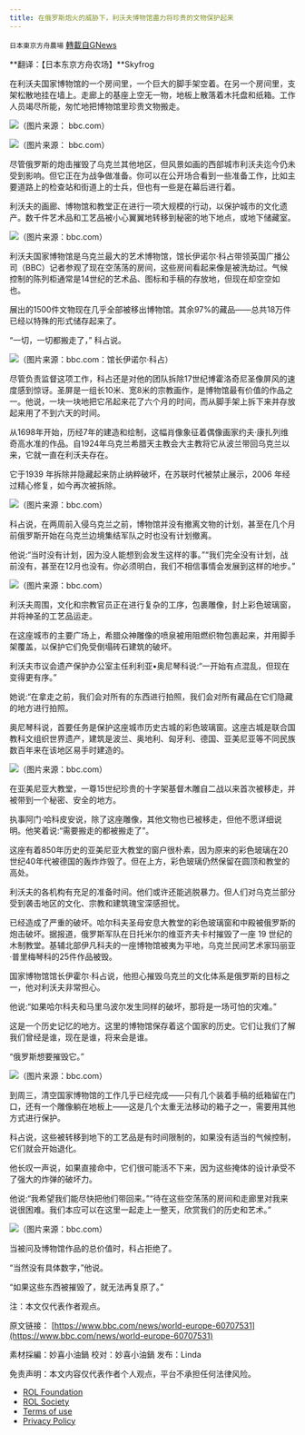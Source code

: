 ```yaml
---
title: 在俄罗斯炮火的威胁下，利沃夫博物馆盡力将珍贵的文物保护起来
---
```

`日本東京方舟農場` [轉載自GNews](https://gnews.org/zh-hans/2195979/)

**翻译：【日本东京方舟农场】**Skyfrog

在利沃夫国家博物馆的一个房间里，一个巨大的脚手架空着。在另一个房间里，支架松散地挂在墙上。走廊上的基座上空无一物，地板上散落着木托盘和纸箱。工作人员竭尽所能，匆忙地把博物馆里珍贵文物搬走。

![](https://assets.gnews.org/wp-content/uploads/2022/03/1991.jpg)（图片来源： bbc.com）

![](https://assets.gnews.org/wp-content/uploads/2022/03/1992.jpg)（图片来源： bbc.com）

尽管俄罗斯的炮击摧毁了乌克兰其他地区，但风景如画的西部城市利沃夫迄今仍未受到影响。但它正在为战争做准备。你可以在公开场合看到一些准备工作，比如主要道路上的检查站和街道上的士兵，但也有一些是在幕后进行着。

利沃夫的画廊、博物馆和教堂正在进行一项大规模的行动，以保护城市的文化遗产。数千件艺术品和工艺品被小心翼翼地转移到秘密的地下地点，或地下储藏室。

![](https://assets.gnews.org/wp-content/uploads/2022/03/1993.png)（图片来源：bbc.com）

利沃夫国家博物馆是乌克兰最大的艺术博物馆，馆长伊诺尔·科占带领英国广播公司（BBC）记者参观了现在空荡荡的房间，这些房间看起来像是被洗劫过。气候控制的陈列柜通常是14世纪的艺术品、图标和手稿的存放地，但现在却空空如也。

展出的1500件文物现在几乎全部被移出博物馆。其余97%的藏品——总共18万件已经以特殊的形式储存起来了。

“一切，一切都搬走了，” 科占说。

![](https://assets.gnews.org/wp-content/uploads/2022/03/1994.jpg)（图片来源：bbc.com：馆长伊诺尔·科占）

尽管负责监督这项工作，科占还是对他的团队拆除17世纪博霍洛奇尼圣像屏风的速度感到惊讶。圣屏是一组长10米、宽8米的宗教画作，是博物馆最有价值的作品之一。他说，一块一块地把它吊起来花了六个月的时间，而从脚手架上拆下来并存放起来用了不到六天的时间。

从1698年开始，历经7年的建造和绘制，这幅肖像象征着偶像画家约夫·康扎列维奇高水准的作品。自1924年乌克兰希腊天主教会大主教将它从波兰带回乌克兰以来，它就一直在利沃夫存在。

它于1939 年拆除并隐藏起来防止纳粹破坏，在苏联时代被禁止展示，2006 年经过精心修复，如今再次被拆除。

![](https://assets.gnews.org/wp-content/uploads/2022/03/1995.jpg)（图片来源：bbc.com）

科占说，在两周前入侵乌克兰之前，博物馆并没有撤离文物的计划，甚至在几个月前俄罗斯开始在乌克兰边境集结军队之时也没有计划撤离。

他说:“当时没有计划，因为没人能想到会发生这样的事。”“我们完全没有计划，战前没有，甚至在12月也没有。你必须明白，我们不相信事情会发展到这样的地步。”

![](https://assets.gnews.org/wp-content/uploads/2022/03/1996.jpg)（图片来源：bbc.com）

利沃夫周围，文化和宗教官员正在进行复杂的工序，包裹雕像，封上彩色玻璃窗，并将神圣的工艺品运走。

在这座城市的主要广场上，希腊众神雕像的喷泉被用阻燃织物包裹起来，并用脚手架覆盖，以保护它们免受倒塌砖石建筑的破坏。

利沃夫市议会遗产保护办公室主任利利亚•奥尼琴科说:“一开始有点混乱，但现在变得更有序。”

她说:“在拿走之前，我们会对所有的东西进行拍照，我们会对所有藏品在它们隐藏的地方进行拍照。

奥尼琴科说，首要任务是保护这座城市历史古城的彩色玻璃窗。这座古城是联合国教科文组织世界遗产，建筑是波兰、奥地利、匈牙利、德国、亚美尼亚等不同民族数百年来在该地区易手时建造的。

![](https://assets.gnews.org/wp-content/uploads/2022/03/1997.jpg)（图片来源：bbc.com）

在亚美尼亚大教堂，一尊15世纪珍贵的十字架基督木雕自二战以来首次被移走，并被带到一个秘密、安全的地方。

执事阿门·哈科皮安说，除了这座雕像，其他文物也已被移走，但他不愿详细说明。他笑着说:“需要搬走的都被搬走了”。

这座有着850年历史的亚美尼亚大教堂的窗户很朴素，因为原来的彩色玻璃在20世纪40年代被德国的轰炸炸毁了。但在上方，彩色玻璃仍然保留在圆顶和教堂的高处。

利沃夫的各机构有充足的准备时间。他们或许还能逃脱暴力。但人们对乌克兰部分受到袭击地区的文化、宗教和建筑瑰宝深感担忧。

已经造成了严重的破坏。哈尔科夫圣母安息大教堂的彩色玻璃窗和中殿被俄罗斯的炮击破坏。据报道，俄罗斯军队在日托米尔的维亚齐夫卡村摧毁了一座 19 世纪的木制教堂。基辅北部伊凡科夫的一座博物馆被夷为平地，乌克兰民间艺术家玛丽亚·普里梅琴科的25件作品被毁。

国家博物馆馆长伊霍尔·科占说，他担心摧毁乌克兰的文化体系是俄罗斯的目标之一，他对利沃夫非常担心。

他说:“如果哈尔科夫和马里乌波尔发生同样的破坏，那将是一场可怕的灾难。”

这是一个历史记忆的地方。这里的博物馆保存着这个国家的历史。它们让我们了解我们曾经是谁，现在是谁，将来会是谁。

“俄罗斯想要摧毁它。”

![](https://assets.gnews.org/wp-content/uploads/2022/03/1998.jpg)（图片来源：bbc.com）

到周三，清空国家博物馆的工作几乎已经完成——只有几个装着手稿的纸箱留在门口，还有一个雕像躺在地板上——这是几个太重无法移动的箱子之一，需要用其他方式进行保护。

科占说，这些被转移到地下的工艺品是有时间限制的，如果没有适当的气候控制，它们就会开始退化。

他长叹一声说，如果直接命中，它们很可能活不下来，因为这些掩体的设计承受不了强大的炸弹的破坏力。

他说:“我希望我们能尽快把他们带回来。”“待在这些空荡荡的房间和走廊里对我来说很困难。我们本应可以在这里一起走上一整天，欣赏我们的历史和艺术。”

![](https://assets.gnews.org/wp-content/uploads/2022/03/1999.jpg)（图片来源：bbc.com）

当被问及博物馆作品的总价值时，科占拒绝了。

“当然没有具体数字，”他说。

“如果这些东西被摧毁了，就无法再复原了。”

注：本文仅代表作者观点。

原文链接：
[https://www.bbc.com/news/world-europe-60707531](https://www.bbc.com/news/world-europe-60707531)

素材採編：妙喜小油鍋
校对：妙喜小油鍋
发布：Linda

 

免责声明：本文内容仅代表作者个人观点，平台不承担任何法律风险。

- [ROL Foundation](https://rolfoundation.org/)
- [ROL Society](https://rolsociety.org/)
- [Terms of use](https://gnews.org/terms-of-use-3/)
- [Privacy Policy](https://gnews.org/privacy-policy/)
